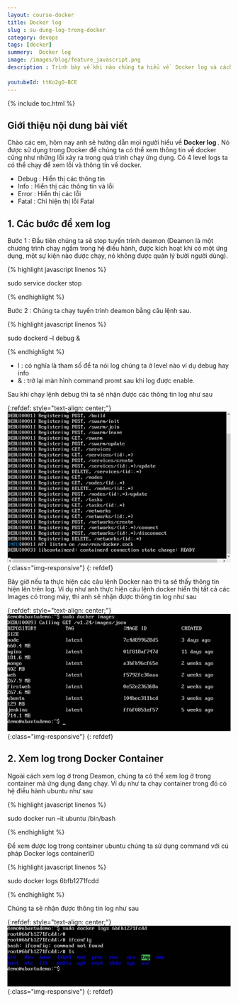 ```yaml
---
layout: course-docker
title: Docker log
slug : su-dung-log-trong-docker
category: devops
tags: [docker]
summery:  Docker log
image: /images/blog/feature_javascript.png
description : Trình bày về khi nào chúng ta hiểu về  Docker log và cách cài đặt  Docker log.

youtubeId: ttKo2gO-BCE
---
```


{% include toc.html %}

## **Giới thiệu nội dung bài viết**

Chào các em, hôm nay anh sẽ hướng dẫn mọi người hiểu về <b>  Docker log </b>. Nó được sử dụng trong Docker để chúng ta có thể xem thông tin về docker cũng như những lỗi xảy ra trong quá trình chạy ứng dụng. Có 4 level logs ta có thể chạy để xem lỗi và thông tin về docker.

- Debug : Hiển thị các thông tin 
- Info  : Hiển thị các thông tin và lỗi
- Error : Hiển thị các lỗi
- Fatal : Chỉ hiện thị lỗi Fatal



## **1. Các bước để xem log**

Bước 1 : Đầu tiên chúng ta sẽ stop tuyến trình deamon (Deamon là một chương trình chạy ngầm trong hệ điều hành, được kích hoạt khi có một ứng dụng, một sự kiện nào được chạy, nó không được quản lý bưởi người dùng).

{% highlight javascript  linenos %}

sudo service docker stop

{% endhighlight %}


Bước 2 : Chúng ta chạy tuyến trình deamon bằng câu lệnh sau.

{% highlight javascript  linenos %}

sudo dockerd –l debug &


{% endhighlight %}

- l : có nghĩa là tham số để ta nói log chúng ta ở level nào ví dụ debug hay info
- & : trở lại màn hình command promt sau khi log được enable.

Sau khi chạy lệnh debug thì ta sẽ nhận được các thông tin log như sau

{:refdef: style="text-align: center;"}
![reactjs ](/images/post/docker/debug_logs.jpeg){:class="img-responsive"}
{: refdef}

Bây giờ nếu ta thực hiện các câu lệnh Docker nào thì ta sẽ thấy thông tin hiện lên trên log. Ví dụ như anh thực hiện câu lệnh docker hiển thị tất cả các Images có trong máy, thì anh sẽ nhận được thông tin log như sau

{:refdef: style="text-align: center;"}
![reactjs ](/images/post/docker/docker_images_logging.jpeg){:class="img-responsive"}
{: refdef}

## **2. Xem log trong Docker Container**

Ngoài cách xem log ở trong Deamon, chúng ta có thể xem log ở trong container mà ứng dụng đang chạy. Ví dụ như ta chạy container trong đó có hệ điều hành ubuntu như sau

{% highlight javascript  linenos %}

sudo docker run –it ubuntu /bin/bash 


{% endhighlight %}

Để xem được log trong container ubuntu chúng ta sử dụng command với cú pháp Docker logs containerID 


{% highlight javascript  linenos %}

sudo docker logs 6bfb1271fcdd  

{% endhighlight %}


Chúng ta sẽ nhận được thông tin log như sau

{:refdef: style="text-align: center;"}
![reactjs ](/images/post/docker/container_logging_output.jpeg){:class="img-responsive"}
{: refdef}







